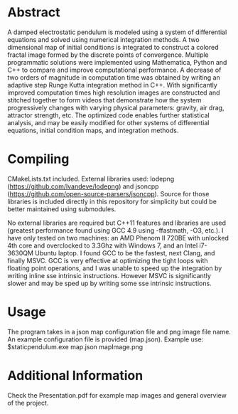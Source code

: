 # Abstract
A damped electrostatic pendulum is modeled using a system of differential equations and solved using numerical integration methods. A two dimensional map of initial conditions is integrated to construct a colored fractal image formed by the discrete points of convergence. Multiple programmatic solutions were implemented using Mathematica, Python and C++ to compare and improve computational performance. A decrease of two orders of magnitude in computation time was obtained by writing an adaptive step Runge Kutta integration method in C++. With significantly improved computation times high resolution images are constructed and stitched together to form videos that demonstrate how the system progressively changes with varying physical parameters: gravity, air drag, attractor strength, etc. The optimized code enables further statistical analysis, and may be easily modified for other systems of differential equations, initial condition maps, and integration methods.

# Compiling
CMakeLists.txt included. External libraries used: lodepng (https://github.com/lvandeve/lodepng) and jsoncpp (https://github.com/open-source-parsers/jsoncpp). Source for those libraries is included directly in this repository for simplicity but could be better maintained using submodules.

No external libraries are required but C++11 features and libraries are used (greatest performance found using GCC 4.9 using -ffastmath, -O3, etc.). I have only tested on two machines: an AMD Phenom II 720BE with unlocked 4th core and overclocked to 3.3Ghz with Windows 7, and an Intel i7-3630QM Ubuntu laptop. I found GCC to be the fastest, next Clang, and finally MSVC. GCC is very effective at optimizing the tight loops with floating point operations, and I was unable to speed up the integration by writing inline sse intrinsic instructions. However MSVC is significantly slower and may be sped up by writing some sse intrinsic instructions.

# Usage
The program takes in a json map configuration file and png image file name. An example configuration file is provided (map.json).
Example use:
$staticpendulum.exe map.json mapImage.png

# Additional Information
Check the Presentation.pdf for example map images and general overview of the project.
